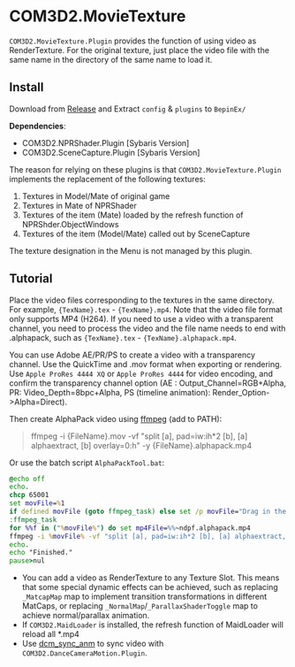 # COM3D2.MovieTexture

`COM3D2.MovieTexture.Plugin` provides the function of using video as RenderTexture.
For the original texture, just place the video file with the same name in the directory of the same name to load it.

## Install

Download from [Release](https://github.com/silver1145/COM3D2.MovieTexture/releases) and Extract `config` & `plugins` to `BepinEx/`

**Dependencies**:

* COM3D2.NPRShader.Plugin [Sybaris Version]
* COM3D2.SceneCapture.Plugin [Sybaris Version]

The reason for relying on these plugins is that `COM3D2.MovieTexture.Plugin` implements the replacement of the following textures:

1. Textures in Model/Mate of original game
2. Textures in Mate of NPRShader
3. Textures of the item (Mate) loaded by the refresh function of NPRShder.ObjectWindows
4. Textures of the item (Model/Mate) called out by SceneCapture

The texture designation in the Menu is not managed by this plugin.

## Tutorial

Place the video files corresponding to the textures in the same directory. For example, `{TexName}.tex` - `{TexName}.mp4`. Note that the video file format only supports MP4 (H264).
If you need to use a video with a transparent channel, you need to process the video and the file name needs to end with .alphapack, such as `{TexName}.tex` - `{TexName}.alphapack.mp4`.

You can use Adobe AE/PR/PS to create a video with a transparency channel. Use the QuickTime and .mov format when exporting or rendering. Use `Apple ProRes 4444 XQ` or `Apple ProRes 4444` for video encoding, and confirm the transparency channel option (AE : Output_Channel=RGB+Alpha, PR: Video_Depth=8bpc+Alpha, PS (timeline animation): Render_Option->Alpha=Direct).

Then create AlphaPack video using [ffmpeg](https://www.ffmpeg.org/download.html) (add to PATH):
> ffmpeg -i {FileName}.mov -vf "split [a], pad=iw:ih*2 [b], [a] alphaextract, [b] overlay=0:h" -y {FileName}.alphapack.mp4

Or use the batch script `AlphaPackTool.bat`:

```bat
@echo off
echo.
chcp 65001
set movFile=%1
if defined movFile (goto ffmpeg_task) else set /p movFile="Drag in the mov file with a transparent channel and press Enter:"
:ffmpeg_task
for %%f in ("%movFile%") do set mp4File=%%~ndpf.alphapack.mp4
ffmpeg -i %movFile% -vf "split [a], pad=iw:ih*2 [b], [a] alphaextract, [b] overlay=0:h" -y %mp4File%
echo.
echo "Finished."
pause>nul
```

* You can add a video as RenderTexture to any Texture Slot. This means that some special dynamic effects can be achieved, such as replacing `_MatcapMap` map to implement transition transformations in different MatCaps, or replacing `_NormalMap`/`_ParallaxShaderToggle` map to achieve normal/parallax animation.
* If `COM3D2.MaidLoader` is installed, the refresh function of MaidLoader will reload all *.mp4
* Use [dcm_sync_anm](https://github.com/silver1145/scripts-com3d2#dcm_sync_anm) to sync video with `COM3D2.DanceCameraMotion.Plugin`.

